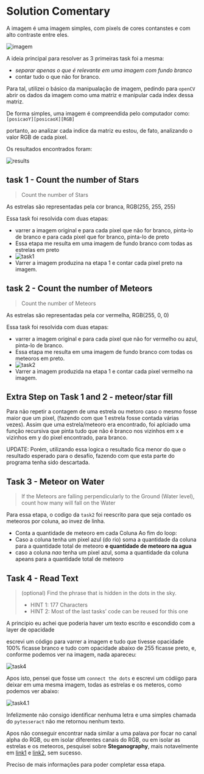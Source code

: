 # Solution Comentary

A imagem é uma imagem simples, com pixels de cores contanstes e com alto contraste entre eles.

![imagem](ORIGINAL_PIC.png)

A ideia principal para resolver as 3 primeiras task foi a mesma:
- *separar apenas o que é relevante em uma imagem com fundo branco*
- contar tudo o que não for branco.

Para tal, utilizei o básico da manipualação de imagem, pedindo para `openCV` abrir os dados da imagem como uma matriz e manipular cada index dessa matriz.

De forma simples, uma imagem é compreendida pelo computador como:
`[posicaoY][posicaoX][RGB]`

portanto, ao analizar cada indice da matriz eu estou, de fato, analizando o valor RGB de cada pixel.

Os resultados encontrados foram:

![results](results.png)

## task 1 - Count the number of Stars

> Count the number of Stars

As estrelas são representadas pela cor branca, RGB(255, 255, 255)

Essa task foi resolvida com duas etapas:
-  varrer a imagem original e para cada pixel que não for branco, pinta-lo de branco e para cada pixel que for branco, pinta-lo de preto
  - Essa etapa me resulta em uma imagem de fundo branco com todas as estrelas em preto
  - ![task1](./OUTPUT_IMAGES/blackStarsOnWhite.png)
- Varrer a imagem produzina na etapa 1 e contar cada pixel preto na imagem.

## task 2 - Count the number of Meteors

> Count the number of Meteors

As estrelas são representadas pela cor vermelha, RGB(255, 0, 0)

Essa task foi resolvida com duas etapas:
-  varrer a imagem original e para cada pixel que não for vermelho ou azul, pinta-lo de branco.
  - Essa etapa me resulta em uma imagem de fundo branco com todas os meteoros em preto.
  - ![task2](./OUTPUT_IMAGES/redMeteorsAndRiver.png)
- Varrer a imagem produzida na etapa 1 e contar cada pixel vermelho na imagem.

## Extra Step on Task 1 and 2 - meteor/star fill

Para não repetir a contagem de uma estrela ou metoro caso o mesmo fosse maior que um pixel, (fazendo com que 1 estrela fosse contada várias vezes). Assim que uma estrela/meteoro era encontrado, foi aplciado uma função recursiva que pinta tudo que não é branco nos vizinhos em x e vizinhos em y do pixel encontrado, para branco.

UPDATE: Porém, utilizando essa logica o resultado fica menor do que o resultado esperado para o desafío, fazendo com que esta parte do programa tenha sido descartada.

## Task 3 - Meteor on Water

> If the Meteors are falling perpendicularly to the Ground (Water level), count how many will fall on the Water

Para essa etapa, o codigo da `task2` foi reescrito para que seja contado os meteoros por coluna, ao invez de linha.
- Conta a quantidade de meteoro em cada Coluna
Ao fim do loop:
- Caso a coluna tenha um pixel azul (do rio) soma a quantidade da coluna para a quantidade total de meteoro **e quantidade de meteoro na agua**
- caso a coluna *nao* tenha um pixel azul, soma a quantidade da coluna apeans para a quantidade total de meteoro


## Task 4 - Read Text

> (optional) Find the phrase that is hidden in the dots in the sky. 
>   - HINT 1: 177 Characters
>   - HINT 2: Most of the last tasks’ code can be reused for this one

A principio eu achei que poderia haver um texto escrito e escondido com a layer de opacidade

escrevi um código para varrer a imagem e tudo que tivesse opacidade 100% ficasse branco e tudo com opacidade abaixo de 255 ficasse preto, e, conforme podemos ver na imagem, nada apareceu:

![task4](OUTPUT_IMAGES/lowAlphaOnly.png)

Apos isto, pensei que fosse um `connect the dots` e escrevi um códiigo para deixar em uma mesma imagem, todas as estrelas e os meteros, como podemos ver abaixo:

![task4.1](OUTPUT_IMAGES/dotsOnWhite.png)

Infelizmente não consigo identificar nenhuma letra e uma simples chamada do `pytesseract` não me retornou nenhum texto.

Apos não conseguir encontrar nada similar a uma palava por focar no canal alpha do RGB, ou em isolar diferentes canais do RGB, ou em isolar as estrelas e os meteoros, pesquisei sobre **Steganography**, mais notavelmente em [link1](https://ctfs.github.io/resources/topics/steganography/invisible-text/README.html) e [link2](https://www.geeksforgeeks.org/image-steganography-using-opencv-in-python/), sem sucesso.

Preciso de mais informações para poder completar essa etapa.
